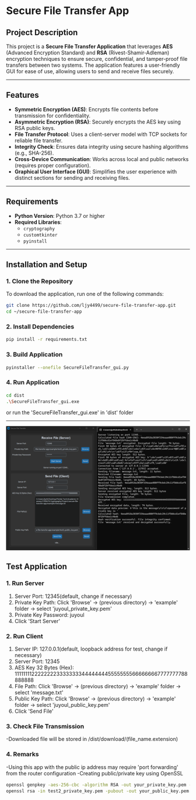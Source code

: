 # Secure File Transfer App

## Project Description

This project is a **Secure File Transfer Application** that leverages **AES** (Advanced Encryption Standard) and **RSA** (Rivest-Shamir-Adleman) encryption techniques to ensure secure, confidential, and tamper-proof file transfers between two systems. The application features a user-friendly GUI for ease of use, allowing users to send and receive files securely.

---

## Features

- **Symmetric Encryption (AES)**: Encrypts file contents before transmission for confidentiality.
- **Asymmetric Encryption (RSA)**: Securely encrypts the AES key using RSA public keys.
- **File Transfer Protocol**: Uses a client-server model with TCP sockets for reliable file transfer.
- **Integrity Check**: Ensures data integrity using secure hashing algorithms (e.g., SHA-256).
- **Cross-Device Communication**: Works across local and public networks (requires proper configuration).
- **Graphical User Interface (GUI)**: Simplifies the user experience with distinct sections for sending and receiving files.

---

## Requirements

- **Python Version**: Python 3.7 or higher
- **Required Libraries**: 
  - `cryptography`
  - `customtkinter`
  - `pyinstall`

---

## Installation and Setup

### 1. Clone the Repository
To download the application, run one of the following commands:

  ```bash
  git clone https://github.com/ljy4499/secure-file-transfer-app.git
  cd ~/secure-file-transfer-app
  ```

### 2. Install Dependencies
  ```bash
  pip install -r requirements.txt
  ```

### 3. Build Application
  ```bash
  pyinstaller --onefile SecureFileTransfer_gui.py
  ```

### 4. Run Application
  ```bash
  cd dist
  .\SecureFileTransfer_gui.exe
  ```
or run the 'SecureFileTransfer_gui.exe' in 'dist' folder

---

![SecureFileTransfer Application and Debugging](docs/example.png)

## Test Application

### 1. Run Server

1) Server Port: 12345(default, change if necessary)
2) Private Key Path: Click 'Browse' -> (previous directory) -> 'example' folder -> select 'juyoul_private_key.pem'
3) Private Key Password: juyoul
4) Click 'Start Server'

### 2. Run Client

1) Server IP: 127.0.0.1(default, loopback address for test, change if necessary)
2) Server Port: 12345
3) AES Key 32 Bytes (Hex): 1111111122222222333333334444444455555555666666667777777788888888
4) File Path: Click 'Browse' -> (previous directory) -> 'example' folder -> select 'message.txt'
5) Public Key Path: Click 'Browse' -> (previous directory) -> 'example' folder -> select 'juyoul_public_key.pem'
6) Click 'Send File'

### 3. Check File Transmission

-Downloaded file will be stored in /dist/download/(file_name.extension)

### 4. Remarks

-Using this app with the public ip address may require 'port forwarding' from the router configuration
-Creating public/private key using OpenSSL
  ```bash
  openssl genpkey -aes-256-cbc -algorithm RSA -out your_private_key.pem -pkeyopt rsa_keygen_bits:4096
  openssl rsa -in test2_private_key.pem -pubout -out your_public_key.pem
  ```
